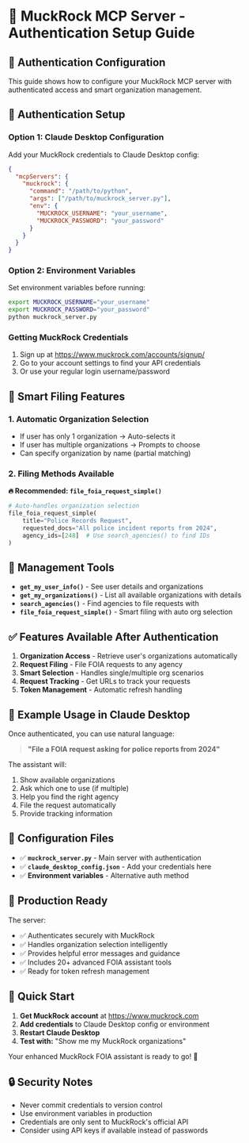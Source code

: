 # 🔐 MuckRock MCP Server - Authentication Setup Guide

## 🎯 Authentication Configuration

This guide shows how to configure your MuckRock MCP server with authenticated access and smart organization management.

## 🔐 Authentication Setup

### Option 1: Claude Desktop Configuration
Add your MuckRock credentials to Claude Desktop config:

```json
{
  "mcpServers": {
    "muckrock": {
      "command": "/path/to/python",
      "args": ["/path/to/muckrock_server.py"],
      "env": {
        "MUCKROCK_USERNAME": "your_username",
        "MUCKROCK_PASSWORD": "your_password"
      }
    }
  }
}
```

### Option 2: Environment Variables
Set environment variables before running:

```bash
export MUCKROCK_USERNAME="your_username"
export MUCKROCK_PASSWORD="your_password"
python muckrock_server.py
```

### Getting MuckRock Credentials
1. Sign up at https://www.muckrock.com/accounts/signup/
2. Go to your account settings to find your API credentials
3. Or use your regular login username/password

## 🚀 Smart Filing Features

### **1. Automatic Organization Selection**
- If user has only 1 organization → Auto-selects it
- If user has multiple organizations → Prompts to choose
- Can specify organization by name (partial matching)

### **2. Filing Methods Available**

**🔥 Recommended: `file_foia_request_simple()`**
```python
# Auto-handles organization selection
file_foia_request_simple(
    title="Police Records Request",
    requested_docs="All police incident reports from 2024",
    agency_ids=[248]  # Use search_agencies() to find IDs
)
```

## 🔧 Management Tools

- **`get_my_user_info()`** - See user details and organizations
- **`get_my_organizations()`** - List all available organizations with details
- **`search_agencies()`** - Find agencies to file requests with
- **`file_foia_request_simple()`** - Smart filing with auto org selection

## ✅ Features Available After Authentication

1. **Organization Access** - Retrieve user's organizations automatically
2. **Request Filing** - File FOIA requests to any agency
3. **Smart Selection** - Handles single/multiple org scenarios  
4. **Request Tracking** - Get URLs to track your requests
5. **Token Management** - Automatic refresh handling

## 🎯 Example Usage in Claude Desktop

Once authenticated, you can use natural language:

> **"File a FOIA request asking for police reports from 2024"**

The assistant will:
1. Show available organizations
2. Ask which one to use (if multiple)
3. Help you find the right agency
4. File the request automatically
5. Provide tracking information

## 📁 Configuration Files

- ✅ **`muckrock_server.py`** - Main server with authentication
- ✅ **`claude_desktop_config.json`** - Add your credentials here
- ✅ **Environment variables** - Alternative auth method

## 🔄 Production Ready

The server:
- ✅ Authenticates securely with MuckRock
- ✅ Handles organization selection intelligently  
- ✅ Provides helpful error messages and guidance
- ✅ Includes 20+ advanced FOIA assistant tools
- ✅ Ready for token refresh management

## 🚀 Quick Start

1. **Get MuckRock account** at https://www.muckrock.com
2. **Add credentials** to Claude Desktop config or environment
3. **Restart Claude Desktop** 
4. **Test with:** "Show me my MuckRock organizations"

Your enhanced MuckRock FOIA assistant is ready to go! 🎉

## 🔒 Security Notes

- Never commit credentials to version control
- Use environment variables in production
- Credentials are only sent to MuckRock's official API
- Consider using API keys if available instead of passwords